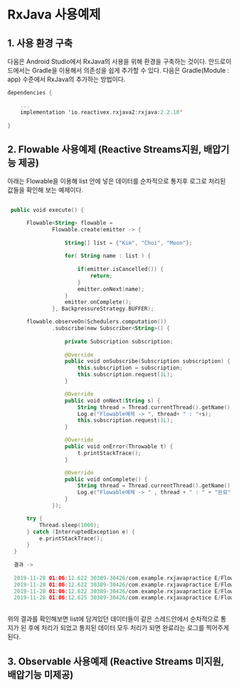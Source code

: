 # RxJava 사용예제



## 1. 사용 환경 구축 


다음은 Android Studio에서 RxJava의 사용을 위해 환경을 구축하는 것이다. 안드로이드에서는 Gradle을 이용해서 의존성을 쉽게 추가할 수 있다. 다음은 Gradle(Module : app) 수준에서 RxJava의 추가하는 방법이다.
 
 
 ```kotlin
 dependencies {
 
     ...
     implementation 'io.reactivex.rxjava2:rxjava:2.2.10'
    
 }

```

## 2. Flowable 사용예제 (Reactive Streams지원, 배압기능 제공)


아래는 Flowable을 이용해 list 안에 넣은 데이터를 순차적으로 통지후 로그로 처리된 값들을 확인해 보는 예제이다.
 
 
```kotlin
 
 public void execute() {

      Flowable<String> flowable =
              Flowable.create(emitter -> {
              
                  String[] list = {"Kim", "Choi", "Moon"};
                  
                  for( String name : list ) {
                  
                      if(emitter.isCancelled()) {
                          return;
                      }
                      emitter.onNext(name);
                  }
                  emitter.onComplete();
              }, BackpressureStrategy.BUFFER);

      flowable.observeOn(Schedulers.computation())
              .subscribe(new Subscriber<String>() {
              
                  private Subscription subscription;
                  
                  @Override
                  public void onSubscribe(Subscription subscription) {
                      this.subscription = subscription;
                      this.subscription.request(1L);
                  }

                  @Override
                  public void onNext(String s) {
                      String thread = Thread.currentThread().getName();
                      Log.e("Flowable예제 -> ", thread+ " : "+s);
                      this.subscription.request(1L);
                  }

                  @Override
                  public void onError(Throwable t) {
                      t.printStackTrace();
                  }

                  @Override
                  public void onComplete() {
                      String thread = Thread.currentThread().getName();
                      Log.e("Flowable예제 -> " , thread + " : " + "완료");
                  }
              });

      try {
          Thread.sleep(1000);
      } catch (InterruptedException e) {
          e.printStackTrace();
      }
  }
  
  결과 -> 
  
  2019-11-28 01:06:12.622 30389-30426/com.example.rxjavapractice E/Flowable예제 ->: RxComputationThreadPool-1 : Kim
  2019-11-28 01:06:12.622 30389-30426/com.example.rxjavapractice E/Flowable예제 ->: RxComputationThreadPool-1 : Choi
  2019-11-28 01:06:12.622 30389-30426/com.example.rxjavapractice E/Flowable예제 ->: RxComputationThreadPool-1 : Moon
  2019-11-28 01:06:12.625 30389-30426/com.example.rxjavapractice E/Flowable예제 ->: RxComputationThreadPool-1 : 완료
  

 ```
 
 위의 결과를 확인해보면 list에 담겨있던 데이터들이 같은 스레드안에서 순차적으로 통지가 된 후에 처리가 되었고 통지된 데이터 모두 처리가 되면 완료라는 로그를 찍어주게 된다.


## 3. Observable 사용예제 (Reactive Streams 미지원, 배압기능 미제공)

 
```kotlin
 
 
```
